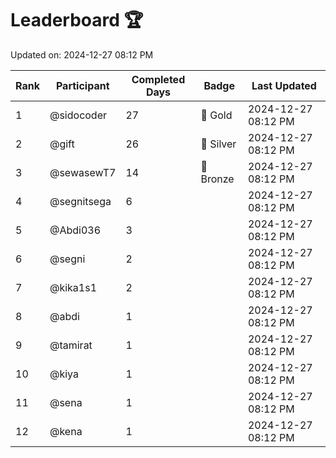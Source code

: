 # Leaderboard 🏆

Updated on: 2024-12-27 08:12 PM

| Rank | Participant       | Completed Days | Badge      | Last Updated         |
|------|-------------------|----------------|------------|----------------------|
| 1    | @sidocoder        | 27             | 🏅 Gold     | 2024-12-27 08:12 PM |
| 2    | @gift             | 26             | 🥈 Silver   | 2024-12-27 08:12 PM |
| 3    | @sewasewT7        | 14             | 🥉 Bronze   | 2024-12-27 08:12 PM |
| 4    | @segnitsega       | 6              |            | 2024-12-27 08:12 PM |
| 5    | @Abdi036          | 3              |            | 2024-12-27 08:12 PM |
| 6    | @segni            | 2              |            | 2024-12-27 08:12 PM |
| 7    | @kika1s1          | 2              |            | 2024-12-27 08:12 PM |
| 8    | @abdi             | 1              |            | 2024-12-27 08:12 PM |
| 9    | @tamirat          | 1              |            | 2024-12-27 08:12 PM |
| 10   | @kiya             | 1              |            | 2024-12-27 08:12 PM |
| 11   | @sena             | 1              |            | 2024-12-27 08:12 PM |
| 12   | @kena             | 1              |            | 2024-12-27 08:12 PM |
